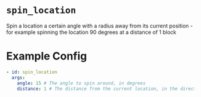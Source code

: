 # `spin_location`

Spin a location a certain angle with a radius away from its current position - for example spinning the location 90 degrees at a distance of 1 block

# Example Config
```yaml
- id: spin_location
  args:
    angle: 15 # The angle to spin around, in degrees
    distance: 1 # The distance from the current location, in the direction the location is facing
```
